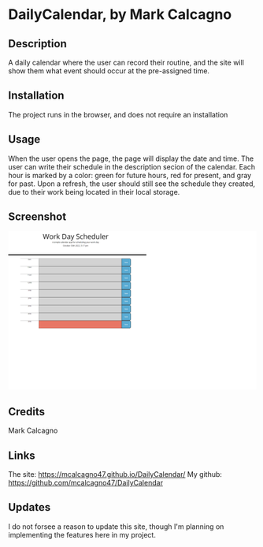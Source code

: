 # DailyCalendar, by Mark Calcagno

## Description
A daily calendar where the user can record their routine, and the site will show them what event should occur at the pre-assigned time.

## Installation
The project runs in the browser, and does not require an installation

## Usage
When the user opens the page, the page will display the date and time.  The user can write their schedule in the description secion of the calendar.  Each hour is marked by a color: green for future hours, red for present, and gray for past.  Upon a refresh, the user should still see the schedule they created, due to their work being located in their local storage.

## Screenshot
![Screenshot](./assets/screenshots/dailycalendarscreenshot.png "Screenshot of Daily Calendar")

## Credits
Mark Calcagno

## Links
The site: https://mcalcagno47.github.io/DailyCalendar/
My github: https://github.com/mcalcagno47/DailyCalendar   

## Updates
I do not forsee a reason to update this site, though I'm planning on implementing the features here in my project.
